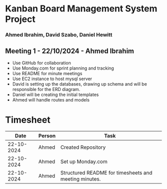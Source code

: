 # Kanban Board Management System Project
### Ahmed Ibrahim, David Szabo, Daniel Hewitt




## Meeting 1 - 22/10/2024 - Ahmed Ibrahim

* Use GitHub for collaboration
* Use Monday.com for sprint planning and tracking
* Use README for minute meetings
* Use EC2 instance to host mysql server
* David is setting up the databases, drawing up schema and will be responsible for the ERD diagram.
* Daniel will be creating the initial templates
* Ahmed will handle routes and models

# Timesheet

| Date       | Person        | Task                                   |
|------------|---------------|----------------------------------------|
| 22-10-2024 | Ahmed         |  Created Repository                    |
| 22-10-2024 | Ahmed         |  Set up Monday.com                    |
| 22-10-2024 | Ahmed         |  Structured README for timesheets and meeting minutes.                    |
